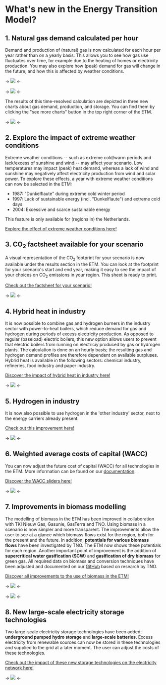 # What's new in the Energy Transition Model?

## 1. Natural gas demand calculated per hour
Demand and production of (natural) gas is now calculated for each hour per year rather than on a yearly basis. This allows you to see how gas use fluctuates over time, for example due to the heating of homes or electricity production. You may also explore how (peak) demand for gas will change in the future, and how this is affected by weather conditions.

-> ![](/assets/pages/whats_new/gas_demand_chart_en.png) <-

-> ![](/assets/pages/whats_new/gas_storage_chart_en.png) <-

The results of this time-resolved calculation are depicted in three new charts about gas demand, production, and storage. You can find them by clicking the "see more charts" button in the top right corner of the ETM.

-> ![](/assets/pages/whats_new/gas_charts_en.png) <-

## 2. Explore the impact of extreme weather conditions

Extreme weather conditions -- such as extreme cold/warm periods and lack/excess of sunshine and wind -- may affect your scenario. Low temperatures may impact (peak) heat demand, whereas a lack of wind and sunshine may negatively affect electricity production from wind and solar power. To explore these effects, a year with extreme weather conditions can now be selected in the ETM:

- 1987: "Dunkelflaute" during extreme cold winter period
- 1997: Lack of sustainable energy (incl. "Dunkelflaute") and extreme cold days
- 2004: Excessive and scarce sustainable energy

This feature is only available for (regions in) the Netherlands.

[Explore the effect of extreme weather conditions here!][weather slide]

## 3. CO<sub>2</sub> factsheet available for your scenario

A visual representation of the CO<sub>2</sub> footprint for your scenario is now available under the results section in the ETM. You can look at the footprint for your scenario's start and end year, making it easy to see the impact of your choices on CO<sub>2</sub> emissions in your region. This sheet is ready to print.

[Check out the factsheet for your scenario!][factsheet slide]

-> ![](/assets/pages/whats_new/co2_factsheet_en.png) <-

## 4. Hybrid heat in industry

It is now possible to combine gas and hydrogen burners in the industry sector with power-to-heat boilers, which reduce demand for gas and hydrogen during periods of excess electricity production. As opposed to regular (baseload) electric boilers, this new option allows users to prevent that electric boilers from running on electriciy produced by gas or hydrogen plants. The calculation is done on an hourly basis; the resulting gas and hydrogen demand profiles are therefore dependent on available surpluses. Hybrid heat is available in the following sectors: chemical industry, refineries, food industry and paper industry.

[Discover the impact of hybrid heat in industry here!][hybrid heat slide]

-> ![](/assets/pages/whats_new/hybrid_heat_industry_en.png) <-

## 5. Hydrogen in industry

It is now also possible to use hydrogen in the 'other industry' sector, next to the energy carriers already present.

[Check out this improvement here!][hydrogen other industry slide]

-> ![](/assets/pages/whats_new/hydrogen_other_industry_en.png) <-

## 6. Weighted average costs of capital (WACC)

You can now adjust the future cost of capital (WACC) for all technologies in the ETM. More information can be found on our [documentation][wacc documentation]. 

[Discover the WACC sliders here!][wacc slide]

-> ![](/assets/pages/whats_new/wacc_en.png) <-

## 7. Improvements in biomass modelling

The modelling of biomass in the ETM has been improved in collaboration with TKI Nieuw Gas, Gasunie, GasTerra and TNO. Using biomass in a scenario is now simpler and more transparent. The improvements allow the user to see at a glance which biomass flows exist for the region, both for the present and the future. In addition, **potentials for various biomass flows** have been investigated by TNO. The ETM now shows these potentials for each region. Another important point of improvement is the addition of **supercritical water gasification (SCW)** and **gasification of dry biomass** for green gas. All required data on biomass and conversion techniques have been adjusted and documented on our [GitHub][biomass documentation] based on research by TNO.

[Discover all improvements to the use of biomass in the ETM!][biomass slide]

-> ![](/assets/pages/whats_new/biomass_sankey_en.png) <-

-> ![](/assets/pages/whats_new/biomass_potential_en.png) <-

## 8. New large-scale electricity storage technologies

Two large-scale electricity storage technologies have been added: **underground pumped hydro storage** and **large-scale batteries**. Excess electricity from renewable sources can now be stored in these technologies and supplied to the grid at a later moment. The user can adjust the costs of these technologies.

[Check out the impact of these new storage technologies on the electricity network here!][flex slide]

-> ![](/assets/pages/whats_new/new_flex_options_en.png) <-

[biomass documentation]: https://github.com/quintel/documentation/blob/master/general/biomass.md

[wacc documentation]: https://github.com/quintel/documentation/blob/master/general/cost_calculations.md

[biomass slide]: /scenario/supply/biomass/overview

[flex slide]: /scenario/flexibility/excess_electricity/order-of-flexibility-options

[factsheet slide]: /scenario/data/data_visuals/co-sub-2-sub-footprint

[hybrid heat slide]: /scenario/flexibility/flexibility_conversion/conversion-to-heat-for-industry

[hydrogen other industry slide]: /scenario/demand/industry/other

[weather slide]: /scenario/flexibility/flexibility_weather/extreme-weather-conditions

[wacc slide]: /scenario/costs/wacc/weighted-average-cost-of-capital-wacc